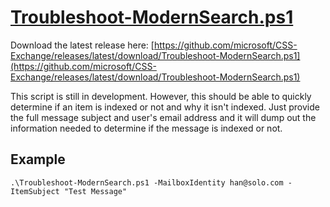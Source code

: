 # [Troubleshoot-ModernSearch.ps1](https://github.com/microsoft/CSS-Exchange/releases/latest/download/Troubleshoot-ModernSearch.ps1)

Download the latest release here: [https://github.com/microsoft/CSS-Exchange/releases/latest/download/Troubleshoot-ModernSearch.ps1](https://github.com/microsoft/CSS-Exchange/releases/latest/download/Troubleshoot-ModernSearch.ps1)

This script is still in development. However, this should be able to quickly determine if an item is indexed or not and why it isn't indexed. Just provide the full message subject and user's email address and it will dump out the information needed to determine if the message is indexed or not.

## Example

```
.\Troubleshoot-ModernSearch.ps1 -MailboxIdentity han@solo.com -ItemSubject "Test Message"
```